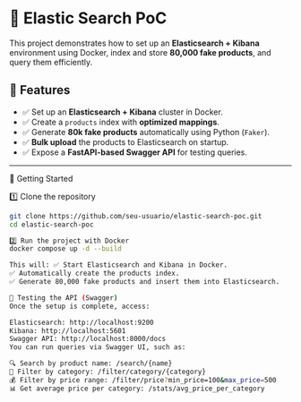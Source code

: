 # 🚀 Elastic Search PoC

This project demonstrates how to set up an **Elasticsearch + Kibana** environment using Docker, index and store **80,000 fake products**, and query them efficiently.

## **📌 Features**
- ✅ Set up an **Elasticsearch + Kibana** cluster in Docker.
- ✅ Create a `products` index with **optimized mappings**.
- ✅ Generate **80k fake products** automatically using Python (`Faker`).
- ✅ **Bulk upload** the products to Elasticsearch on startup.
- ✅ Expose a **FastAPI-based Swagger API** for testing queries.

---

📌 Getting Started

1️⃣ Clone the repository
```sh
git clone https://github.com/seu-usuario/elastic-search-poc.git
cd elastic-search-poc

2️⃣ Run the project with Docker
docker compose up -d --build

This will: ✅ Start Elasticsearch and Kibana in Docker.
✅ Automatically create the products index.
✅ Generate 80,000 fake products and insert them into Elasticsearch.

📌 Testing the API (Swagger)
Once the setup is complete, access:

Elasticsearch: http://localhost:9200
Kibana: http://localhost:5601
Swagger API: http://localhost:8000/docs
You can run queries via Swagger UI, such as:

🔍 Search by product name: /search/{name}
🎯 Filter by category: /filter/category/{category}
💰 Filter by price range: /filter/price?min_price=100&max_price=500
📊 Get average price per category: /stats/avg_price_per_category